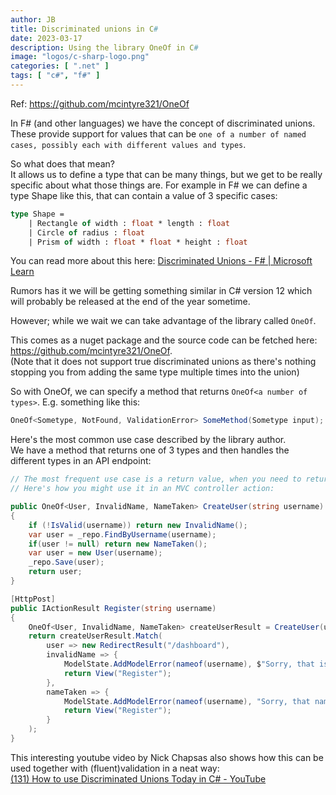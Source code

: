 ```yaml
---
author: JB
title: Discriminated unions in C#
date: 2023-03-17
description: Using the library OneOf in C#
image: "logos/c-sharp-logo.png"
categories: [ ".net" ]
tags: [ "c#", "f#" ]
---
```


Ref: https://github.com/mcintyre321/OneOf

In F# (and other languages) we have the concept of discriminated unions. These provide support for values that can be `one of a number of named cases, possibly each with different values and types`.

So what does that mean? \
 It allows us to define a type that can be many things, but we get to be really specific about what those things are.
For example in F# we can define a type Shape like this, that can contain a value of 3 specific cases:

```fs
type Shape = 
    | Rectangle of width : float * length : float
    | Circle of radius : float
    | Prism of width : float * float * height : float
```

You can read more about this here: [Discriminated Unions - F# | Microsoft Learn](https://learn.microsoft.com/en-us/dotnet/fsharp/language-reference/discriminated-unions)

Rumors has it we will be getting something similar in C# version 12 which will probably be released at the end of the year sometime.

However; while we wait we can take advantage of the library called `OneOf`. 

This comes as a nuget package and the source code can be fetched here: https://github.com/mcintyre321/OneOf. \
(Note that it does not support true discriminated unions as there's nothing stopping you from adding the same type multiple times into the union)

So with OneOf, we can specify a method that returns `OneOf<a number of types>`. E.g. something like this:

```cs
OneOf<Sometype, NotFound, ValidationError> SomeMethod(Sometype input);
```

Here's the most common use case described by the library author. \
We have a method that returns one of 3 types and then handles the different types in an API endpoint:

```cs
// The most frequent use case is a return value, when you need to return different results from a method.
// Here's how you might use it in an MVC controller action:

public OneOf<User, InvalidName, NameTaken> CreateUser(string username)
{
    if (!IsValid(username)) return new InvalidName();
    var user = _repo.FindByUsername(username);
    if(user != null) return new NameTaken();
    var user = new User(username);
    _repo.Save(user);
    return user;
}

[HttpPost]
public IActionResult Register(string username)
{
    OneOf<User, InvalidName, NameTaken> createUserResult = CreateUser(username);
    return createUserResult.Match(
        user => new RedirectResult("/dashboard"),
        invalidName => {
            ModelState.AddModelError(nameof(username), $"Sorry, that is not a valid username.");
            return View("Register");
        },
        nameTaken => {
            ModelState.AddModelError(nameof(username), "Sorry, that name is already in use.");
            return View("Register");
        }
    );
}
```

This interesting youtube video by Nick Chapsas also shows how this can be used together with (fluent)validation in a neat way: \
[(131) How to use Discriminated Unions Today in C# - YouTube](https://www.youtube.com/watch?v=7z-xjijYfcI)
